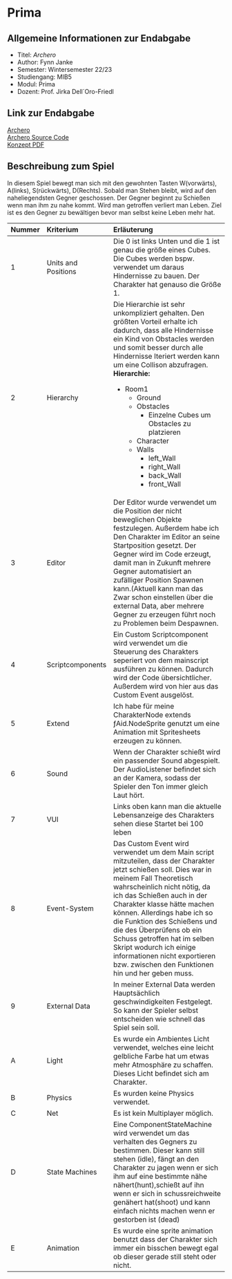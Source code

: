 # Prima

<h2> Allgemeine Informationen zur Endabgabe</h2>

<ul>
<li> Titel: <em>Archero</em></li>
<li>Author: Fynn Janke</li>
<li>Semester: Wintersemester 22/23 </li>
<li> Studiengang: MIB5</li>
<li>Modul: Prima </li>
<li>Dozent: Prof. Jirka Dell´Oro-Friedl </li>
</ul>

<h2> Link zur Endabgabe</h2>
<a href=""> Archero </a><br>
<a href=""> Archero Source Code </a><br>
<a href=""> Konzept PDF </a>

<h2> Beschreibung zum Spiel </h2>

<p> In diesem Spiel bewegt man sich mit den gewohnten Tasten W(vorwärts), A(links), S(rückwärts), D(Rechts). Sobald man Stehen bleibt, wird auf den naheliegendsten Gegner geschossen. Der Gegner beginnt zu Schießen wenn man ihm zu nahe kommt. Wird man getroffen verliert man Leben. Ziel ist es den Gegner zu bewältigen bevor man selbst keine Leben mehr hat.</p>

|Nummer   | Kriterium  |Erläuterung   |
| :------------ | :------------ | :------------ |
|1   |Units and Positions   |Die 0 ist links Unten und die 1 ist genau die größe eines Cubes. Die Cubes werden bspw. verwendet um daraus Hindernisse zu bauen. Der Charakter hat genauso die Größe 1.    |
|2 |Hierarchy   | Die Hierarchie ist sehr unkompliziert gehalten. Den größten Vorteil erhalte ich dadurch, dass alle Hindernisse ein Kind von Obstacles werden und somit besser durch alle Hindernisse Iteriert werden kann um eine Collison abzufragen. </br> <b>Hierarchie:</b><ul><li> Room1<ul><li>Ground</li><li>Obstacles<ul><li>Einzelne Cubes um Obstacles zu platzieren<ul></ul></li></ul></li><li>Character</li><li>Walls<ul><li>left_Wall</li><li>right_Wall</li><li>back_Wall</li><li>front_Wall</li></ul></li></ul></li></ul> | |
|3   |Editor   | Der Editor wurde verwendet um die Position der nicht beweglichen Objekte festzulegen. Außerdem habe ich Den Charakter im Editor an seine Startposition gesetzt. Der Gegner wird im Code erzeugt, damit man in Zukunft mehrere Gegner automatisiert an zufälliger Position Spawnen kann.(Aktuell kann man das Zwar schon einstellen über die external Data, aber mehrere Gegner zu erzeugen führt noch zu Problemen beim Despawnen.  |
|4   |Scriptcomponents   | Ein Custom Scriptcomponent wird verwendet um die Steuerung des Charakters seperiert von dem mainscript ausführen zu können. Dadurch wird der Code übersichtlicher. Außerdem wird von hier aus das Custom Event ausgelöst. |
|5   |Extend  |Ich habe für meine CharakterNode extends ƒAid.NodeSprite genutzt um eine Animation mit Spritesheets erzeugen zu können.   |
|6   |Sound   | Wenn der Charakter schießt wird ein passender Sound abgespielt. Der AudioListener befindet sich an der Kamera, sodass der Spieler den Ton immer gleich Laut hört.  |
|7   |VUI   | Links oben kann man die aktuelle Lebensanzeige des Charakters sehen diese Startet bei 100 leben   |
|8   |Event-System   | Das Custom Event wird verwendet um dem Main script mitzuteilen, dass der Charakter jetzt schießen soll. Dies war in meinem Fall Theoretisch wahrscheinlich nicht nötig, da ich das Schießen auch in der Charakter klasse hätte machen können. Allerdings habe ich so die Funktion des Schießens und die des Überprüfens ob ein Schuss getroffen hat im selben Skript wodurch ich einige informationen nicht exportieren bzw. zwischen den Funktionen hin und her geben muss.  |
|9   |External Data   | In meiner External Data werden Hauptsächlich geschwindigkeiten Festgelegt. So kann der Spieler selbst entscheiden wie schnell das Spiel sein soll.   |
|A   |Light   |Es wurde ein Ambientes Licht verwendet, welches eine leicht gelbliche Farbe hat um etwas mehr Atmosphäre zu schaffen. Dieses Licht befindet sich am Charakter.   |
|B   |Physics   | Es wurden keine Physics verwendet.  |
|C   |Net   |Es ist kein Multiplayer möglich.   |
|D  |State Machines   |Eine ComponentStateMachine wird verwendet um das verhalten des Gegners zu bestimmen. Dieser kann still stehen (idle), fängt an den Charakter zu jagen wenn er sich ihm auf eine bestimmte nähe nähert(hunt),schießt auf ihn wenn er sich in schussreichweite genähert hat(shoot) und kann einfach nichts machen wenn er gestorben ist (dead) |
|E   |Animation   |Es wurde eine sprite animation benutzt dass der Charakter sich immer ein bisschen bewegt egal ob dieser gerade still steht oder nicht.   |
